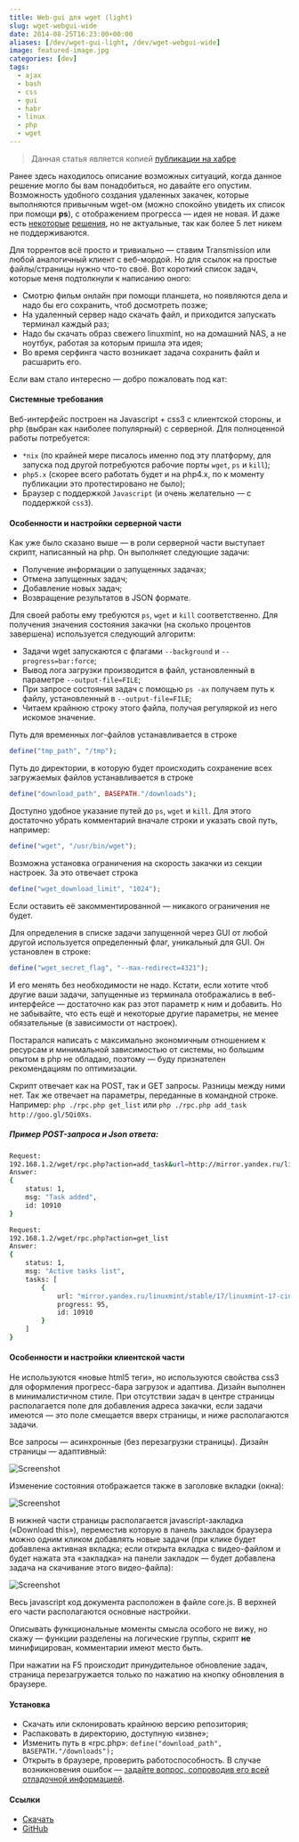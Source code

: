 ```yaml
---
title: Web-gui для wget (light)
slug: wget-webgui-wide
date: 2014-08-25T16:23:00+00:00
aliases: [/dev/wget-gui-light, /dev/wget-webgui-wide]
image: featured-image.jpg
categories: [dev]
tags:
  - ajax
  - bash
  - css
  - gui
  - habr
  - linux
  - php
  - wget
---
```


> Данная статья является копией [публикации на хабре](https://habr.com/post/234353/)

Ранее здесь находилось описание возможных ситуаций, когда данное решение могло бы вам понадобиться, но давайте его опустим. Возможность удобного создания удаленных закачек, которые выполняются привычным wget-ом (можно спокойно увидеть их список при помощи **ps**), с отображением прогресса — идея не новая. И даже есть [некоторые][1] [решения][2], но не актуальные, так как более 5 лет никем не поддерживаются.

<!--more-->

Для торрентов всё просто и тривиально — ставим Transmission или любой аналогичный клиент с веб-мордой. Но для ссылок на простые файлы/страницы нужно что-то своё. Вот короткий список задач, которые меня подтолкнули к написанию оного:

- Смотрю фильм онлайн при помощи планшета, но появляются дела и надо бы его сохранить, чтоб досмотреть позже;
- На удаленный сервер надо скачать файл, и приходится запускать терминал каждый раз;
- Надо бы скачать образ свежего linuxmint, но на домашний NAS, а не ноутбук, работая за которым пришла эта идея;
- Во время серфинга часто возникает задача сохранить файл и расшарить его.

Если вам стало интересно — добро пожаловать под кат:

#### Системные требования

Веб-интерфейс построен на Javascript + css3 с клиентской стороны, и php (выбран как наиболее популярный) с серверной. Для полноценной работы потребуется:

- `*nix` (по крайней мере писалось именно под эту платформу, для запуска под другой потребуются рабочие порты `wget`, `ps` и `kill`);
- `php5.x` (скорее всего работать будет и на php4.x, по к моменту публикации это протестировано не было);
- Браузер с поддержкой `Javascript` (и очень желательно — с поддержкой `css3`).

#### Особенности и настройки серверной части

Как уже было сказано выше — в роли серверной части выступает скрипт, написанный на php. Он выполняет следующие задачи:

- Получение информации о запущенных задачах;
- Отмена запущенных задач;
- Добавление новых задач;
- Возвращение результатов в JSON формате.

Для своей работы ему требуются `ps`, `wget` и `kill` соответственно. Для получения значения состояния закачки (на сколько процентов завершена) используется следующий алгоритм:

- Задачи wget запускаются с флагами `--background` и `--progress=bar:force`;
- Вывод лога загрузки производится в файл, установленный в параметре `--output-file=FILE`;
- При запросе состояния задач с помощью `ps -ax` получаем путь к файлу, установленный в `--output-file=FILE`;
- Читаем крайнюю строку этого файла, получая регуляркой из него искомое значение.

Путь для временных лог-файлов устанавливается в строке

```php
define("tmp_path", "/tmp");
```

Путь до директории, в которую будет происходить сохранение всех загружаемых файлов устанавливается в строке

```php
define("download_path", BASEPATH."/downloads");
```

Доступно удобное указание путей до `ps`, `wget` и `kill`. Для этого достаточно убрать комментарий вначале строки и указать свой путь, например:

```php
define("wget", "/usr/bin/wget");
```

Возможна установка ограничения на скорость закачки из секции настроек. За это отвечает строка

```php
define("wget_download_limit", "1024");
```

Если оставить её закомментированной — никакого ограничения не будет.

Для определения в списке задачи запущенной через GUI от любой другой используется определенный флаг, уникальный для GUI. Он установлен в строке:

```php
define("wget_secret_flag", "--max-redirect=4321");
```

И его менять без необходимости не надо. Кстати, если хотите чтоб другие ваши задачи, запущенные из терминала отображались в веб-интерфейсе — достаточно как раз этот параметр к ним и добавить. Но не забывайте, что есть ещё и некоторые другие параметры, не менее обязательные (в зависимости от настроек).

Постарался написать с максимально экономичным отношением к ресурсам и минимальной зависимостью от системы, но большим опытом в php не обладаю, поэтому — буду признателен рекомендациям по оптимизации.

Скрипт отвечает как на POST, так и GET запросы. Разницы между ними нет. Так же отвечает на параметры, переданные в командной строке. Например: `php ./rpc.php get_list` или `php ./rpc.php add_task http://goo.gl/5Qi0Xs`.

##### Пример POST-запроса и Json ответа:

```bash
Request:
192.168.1.2/wget/rpc.php?action=add_task&url=http://mirror.yandex.ru/linuxmint/stable/17/linuxmint-17-cinnamon-dvd-64bit.iso
Answer:
{
    status: 1,
    msg: "Task added",
    id: 10910
}

Request:
192.168.1.2/wget/rpc.php?action=get_list
Answer:
{
    status: 1,
    msg: "Active tasks list",
    tasks: [
        {
            url: "mirror.yandex.ru/linuxmint/stable/17/linuxmint-17-cinnamon-dvd-64bit.iso",
            progress: 95,
            id: 10910
        }
    ]
}
```

#### Особенности и настройки клиентской части

Не используются «новые html5 теги», но используются свойства css3 для оформления прогресс-бара загрузок и адаптива. Дизайн выполнен в минималистичном стиле. При отсутствии задач в центре страницы располагается поле для добавления адреса закачки, если задачи имеются — это поле смещается вверх страницы, и ниже располагаются задачи.

Все запросы — асинхронные (без перезагрузки страницы). Дизайн страницы — адаптивный:

![Screenshot](https://hsto.org/files/479/aec/f73/479aecf737f647e485fb325671fe6df5.png)

Изменение состояния отображается также в заголовке вкладки (окна):

![Screenshot](https://hsto.org/files/e8c/78d/52f/e8c78d52ff494d0b9f6d7aa56bf957b8.png)

В нижней части страницы располагается javascript-закладка («Download this»), переместив которую в панель закладок браузера можно одним кликом добавлять новые задачи (при клике будет добавлена активная вкладка; если открыта вкладка с видео-файлом и будет нажата эта «закладка» на панели закладок — будет добавлена задача на скачивание этого видео-файла):

![Screenshot](https://hsto.org/files/462/4d0/f9c/4624d0f9c3494fee9987e4ba757a423b.png)

Весь javascript код документа расположен в файле core.js. В верхней его части располагаются основные настройки.

Описывать функциональные моменты смысла особого не вижу, но скажу — функции разделены на логические группы, скрипт **не** минифицирован, комментарии имеют место быть.

При нажатии на F5 происходит принудительное обновление задач, страница перезагружается только по нажатию на кнопку обновления в браузере.

#### Установка

- Скачать или склонировать крайнюю версию репозитория;
- Распаковать в директорию, доступную «извне»;
- Изменить путь в «rpc.php»: `define("download_path", BASEPATH."/downloads");`
- Открыть в браузере, проверить работоспособность. В случае возникновения ошибок — [задайте вопрос, сопроводив его всей отладочной информацией][3].

#### Ссылки

- [Скачать](https://github.com/tarampampam/wget-gui-light/archive/master.zip)
- [GitHub](https://github.com/tarampampam/wget-gui-light)

[1]:http://exir.ru/wget4web/screen.htm
[2]:http://sourceforge.net/projects/download-webgui/files/?source=navbar
[3]:https://github.com/tarampampam/wget-gui-light/issues/new
